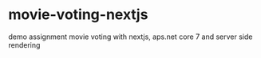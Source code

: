 # movie-voting-nextjs
demo assignment movie voting with nextjs, aps.net core 7 and server side rendering
